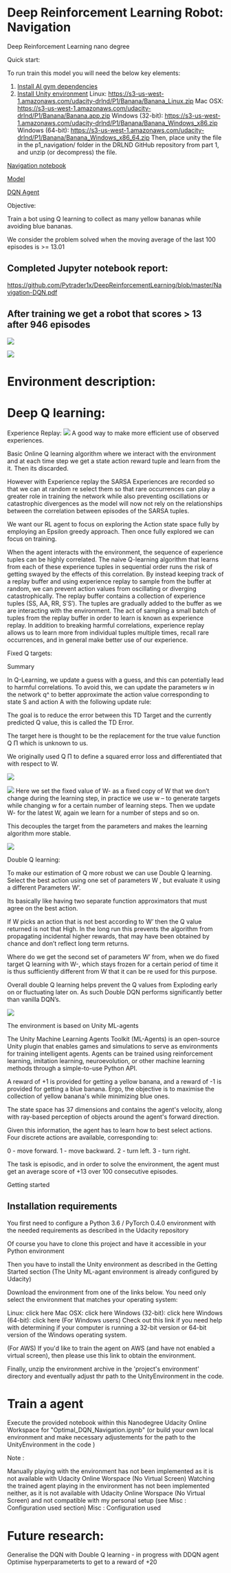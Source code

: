 # Deep Reinforcement Learning Robot: Navigation
Deep Reinforcement Learning nano degree

Quick start:

To run train this model you will need the below key elements:

1. [Install AI gym dependencies](https://github.com/udacity/deep-reinforcement-learning#dependencies)
2. [Install Unity environment](https://github.com/udacity/deep-reinforcement-learning#dependencies)
  Linux: https://s3-us-west-1.amazonaws.com/udacity-drlnd/P1/Banana/Banana_Linux.zip
Mac OSX: https://s3-us-west-1.amazonaws.com/udacity-drlnd/P1/Banana/Banana.app.zip
Windows (32-bit): https://s3-us-west-1.amazonaws.com/udacity-drlnd/P1/Banana/Banana_Windows_x86.zip
Windows (64-bit): https://s3-us-west-1.amazonaws.com/udacity-drlnd/P1/Banana/Banana_Windows_x86_64.zip
  Then, place unity the file in the p1_navigation/ folder in the DRLND GitHub repository from part 1, and unzip (or decompress) the file.

[Navigation notebook](https://github.com/Pytrader1x/DeepReinforcementLearning/blob/master/Optimal_DQN_Navigation.ipynb)

[Model](https://github.com/Pytrader1x/DeepReinforcementLearning/blob/master/model.py)

[DQN Agent](https://github.com/Pytrader1x/DeepReinforcementLearning/blob/master/dqn_agent.py)

Objective:

Train a bot using Q learning to collect as many yellow bananas while avoiding blue bananas.

We consider the problem solved when the moving average of the last 100 episodes is >= 13.01

## Completed Jupyter notebook report:
https://github.com/Pytrader1x/DeepReinforcementLearning/blob/master/Navigation-DQN.pdf

## After training we get a robot that scores > 13 after 946 episodes
![](Deep_RL_dqn.gif)

![](Result_episodic_scores.jpg)
# Environment description:


# Deep Q learning:
Experience Replay:
![](experience_replay.png)
A good way to make more efficient use of observed experiences. 

Basic Online Q learning algorithm where we interact with the environment and at each time step we get a state action reward tuple and learn from the it. Then its discarded.

However with Experience replay the SARSA Experiences are recorded so that we can at random re select them so that rare occurrences can play a greater role in training the network while also preventing oscillations or catastrophic divergences as the model will now not rely on the relationships between the correlation between episodes of the SARSA tuples.


We want our RL agent to focus on exploring the Action state space fully by employing an Epsilon greedy approach. Then once fully explored we can focus on training.

When the agent interacts with the environment, the sequence of experience tuples can be highly correlated. The naive Q-learning algorithm that learns from each of these experience tuples in sequential order runs the risk of getting swayed by the effects of this correlation. By instead keeping track of a replay buffer and using experience replay to sample from the buffer at random, we can prevent action values from oscillating or diverging catastrophically.
The replay buffer contains a collection of experience tuples (SS, AA, RR, S′S′). The tuples are gradually added to the buffer as we are interacting with the environment.
The act of sampling a small batch of tuples from the replay buffer in order to learn is known as experience replay. In addition to breaking harmful correlations, experience replay allows us to learn more from individual tuples multiple times, recall rare occurrences, and in general make better use of our experience.

Fixed Q targets:

Summary
 
In Q-Learning, we update a guess with a guess, and this can potentially lead to harmful correlations. To avoid this, we can update the parameters w in the network q^ to better approximate the action value corresponding to state S and action A with the following update rule:



The goal is to reduce the error between this TD Target and the currently predicted Q value, this is called the TD Error.

The target here is thought to be the replacement for the true value function Q Π which is unknown to us.

We originally used Q Π to define a squared error loss and differentiated that with respect to W.

![](TD_Sarsa.png)


![](td_sarsa2.png)
Here we set the fixed value of W- as a fixed copy of W that we don’t change during the learning step, in practice we use w – to generate targets while changing w for a certain number of learning steps. Then we update W- for the latest W, again we learn for a number of steps and so on.

This decouples the target from the parameters and makes the learning algorithm more stable.

![](decoupled_dqn.png)


Double Q learning:

To make our estimation of Q more robust we can use Double Q learning. Select the best action using one set of parameters W , but evaluate it using a different Parameters W’.

Its basically like having two separate function approximators that must agree on the best action.

If W picks an action that is not best according to W’ then the Q value returned is not that High.
In the long run this prevents the algorithm from propagating incidental higher rewards, that may have been obtained by chance and don’t reflect long term returns.

Where do we get the second set of parameters W’ from, when we do fixed target Q learning with W-, which stays frozen for a certain period of time it is thus sufficiently different from W that it can be re used for this purpose.

Overall double Q learning helps prevent the Q values from Exploding early on or fluctuating later on. As such Double DQN performs significantly better than vanilla DQN’s.



![](dqn.png)


The environment is based on Unity ML-agents

The Unity Machine Learning Agents Toolkit (ML-Agents) is an open-source Unity plugin that enables games and simulations to serve as environments for training intelligent agents. Agents can be trained using reinforcement learning, imitation learning, neuroevolution, or other machine learning methods through a simple-to-use Python API.

A reward of +1 is provided for getting a yellow banana, and a reward of -1 is provided for getting a blue banana. Ergo, the objective is to maximise the collection of yellow banana's while minimizing blue ones.

The state space has 37 dimensions and contains the agent's velocity, along with ray-based perception of objects around the agent's forward direction.

Given this information, the agent has to learn how to best select actions. Four discrete actions are available, corresponding to:

0 - move forward.
1 - move backward.
2 - turn left.
3 - turn right.

The task is episodic, and in order to solve the environment, the agent must get an average score of +13 over 100 consecutive episodes.



Getting started

## Installation requirements

You first need to configure a Python 3.6 / PyTorch 0.4.0 environment with the needed requirements as described in the Udacity repository

Of course you have to clone this project and have it accessible in your Python environment

Then you have to install the Unity environment as described in the Getting Started section (The Unity ML-agant environment is already configured by Udacity)

Download the environment from one of the links below. You need only select the environment that matches your operating system:

Linux: click here
Mac OSX: click here
Windows (32-bit): click here
Windows (64-bit): click here
(For Windows users) Check out this link if you need help with determining if your computer is running a 32-bit version or 64-bit version of the Windows operating system.

(For AWS) If you'd like to train the agent on AWS (and have not enabled a virtual screen), then please use this link to obtain the environment.

Finally, unzip the environment archive in the 'project's environment' directory and eventually adjust thr path to the UnityEnvironment in the code.

# Train a agent

Execute the provided notebook within this Nanodegree Udacity Online Workspace for "Optimal_DQN_Navigation.ipynb" (or build your own local environment and make necessary adjustements for the path to the UnityEnvironment in the code )

Note :

Manually playing with the environment has not been implemented as it is not available with Udacity Online Worspace (No Virtual Screen)
Watching the trained agent playing in the environment has not been implemented neither, as it is not available with Udacity Online Worspace (No Virtual Screen) and not compatible with my personal setup (see Misc : Configuration used section)
Misc : Configuration used


# Future research:

Generalise the DQN with Double Q learning - in progress with DDQN agent
Optimise hyperparameterts to get to a reward of +20
